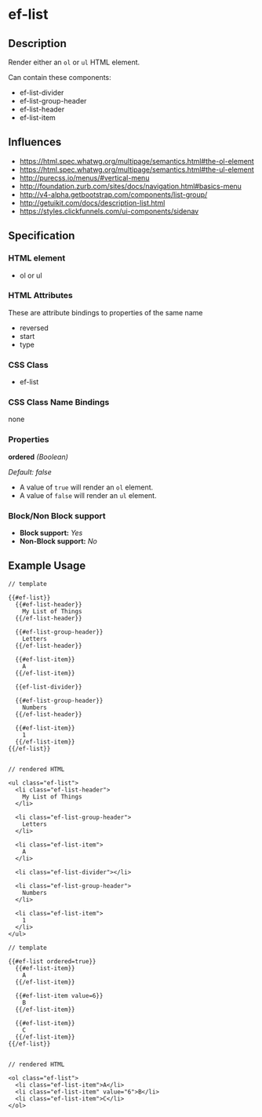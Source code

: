 # ef-list

## Description

Render either an `ol` or `ul` HTML element.

Can contain these components:

* ef-list-divider
* ef-list-group-header
* ef-list-header
* ef-list-item


## Influences

* https://html.spec.whatwg.org/multipage/semantics.html#the-ol-element
* https://html.spec.whatwg.org/multipage/semantics.html#the-ul-element
* http://purecss.io/menus/#vertical-menu
* http://foundation.zurb.com/sites/docs/navigation.html#basics-menu
* http://v4-alpha.getbootstrap.com/components/list-group/
* http://getuikit.com/docs/description-list.html
* https://styles.clickfunnels.com/ui-components/sidenav


## Specification

### HTML element

* ol or ul


### HTML Attributes

These are attribute bindings to properties of the same name

* reversed
* start
* type


### CSS Class

* ef-list


### CSS Class Name Bindings

none


### Properties

**ordered** *(Boolean)*

*Default: false*

* A value of `true` will render an `ol` element.
* A value of `false` will render an `ul` element.


### Block/Non Block support

* **Block support:** *Yes*
* **Non-Block support:** *No*


## Example Usage

```
// template

{{#ef-list}}
  {{#ef-list-header}}
    My List of Things
  {{/ef-list-header}}

  {{#ef-list-group-header}}
    Letters
  {{/ef-list-header}}

  {{#ef-list-item}}
    A
  {{/ef-list-item}}

  {{ef-list-divider}}

  {{#ef-list-group-header}}
    Numbers
  {{/ef-list-header}}

  {{#ef-list-item}}
    1
  {{/ef-list-item}}
{{/ef-list}}


// rendered HTML

<ul class="ef-list">
  <li class="ef-list-header">
    My List of Things
  </li>

  <li class="ef-list-group-header">
    Letters
  </li>

  <li class="ef-list-item">
    A
  </li>

  <li class="ef-list-divider"></li>

  <li class="ef-list-group-header">
    Numbers
  </li>

  <li class="ef-list-item">
    1
  </li>
</ul>
```


```
// template

{{#ef-list ordered=true}}
  {{#ef-list-item}}
    A
  {{/ef-list-item}}

  {{#ef-list-item value=6}}
    B
  {{/ef-list-item}}

  {{#ef-list-item}}
    C
  {{/ef-list-item}}
{{/ef-list}}


// rendered HTML

<ol class="ef-list">
  <li class="ef-list-item">A</li>
  <li class="ef-list-item" value="6">B</li>
  <li class="ef-list-item">C</li>
</ol>
```
